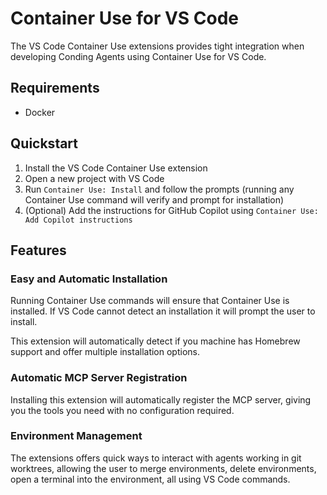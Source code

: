 # Container Use for VS Code

The VS Code Container Use extensions provides tight integration when developing Conding Agents using Container Use for VS Code.

## Requirements

- Docker

## Quickstart

1. Install the VS Code Container Use extension
2. Open a new project with VS Code
3. Run `Container Use: Install` and follow the prompts (running any Container Use command will verify and prompt for installation)
4. (Optional) Add the instructions for GitHub Copilot using `Container Use: Add Copilot instructions`

## Features

### Easy and Automatic Installation

Running Container Use commands will ensure that Container Use is installed. If VS Code cannot detect an installation it will prompt the user to install.

This extension will automatically detect if you machine has Homebrew support and offer multiple installation options.

### Automatic MCP Server Registration

Installing this extension will automatically register the MCP server, giving you the tools you need with no configuration required.

### Environment Management

The extensions offers quick ways to interact with agents working in git worktrees, allowing the user to merge environments, delete environments, open a terminal into the environment, all using VS Code commands.